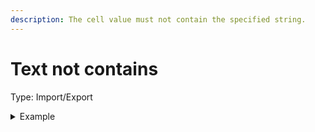 ```yaml
---
description: The cell value must not contain the specified string.
---
```


# Text not contains

Type: Import/Export

<details>

<summary>Example</summary>

* Cell value: Description
* Rule value: rip
* Result: Fail - Cell value "Description" contains "rip"

</details>
